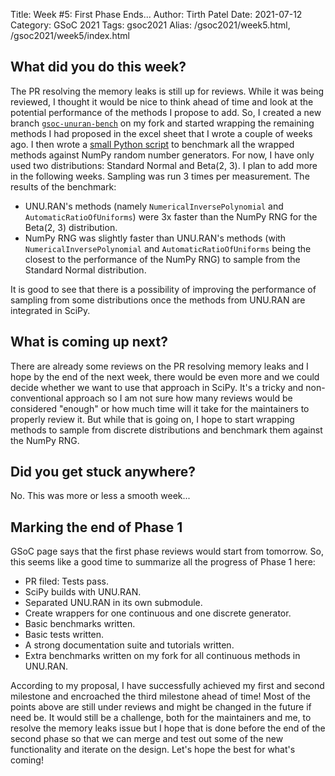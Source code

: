 Title: Week #5: First Phase Ends...
Author: Tirth Patel
Date: 2021-07-12
Category: GSoC 2021
Tags: gsoc2021
Alias: /gsoc2021/week5.html, /gsoc2021/week5/index.html

<h2>What did you do this week?</h2>

The PR resolving the memory leaks is still up for reviews. While it was being reviewed, I thought it would be nice to think ahead of time and look at the potential performance of the methods I propose to add. So, I created a new branch <a href="https://github.com/tirthasheshpatel/scipy/tree/gsoc-unuran-bench"><code>gsoc-unuran-bench</code></a> on my fork and started wrapping the remaining methods I had proposed in the excel sheet that I wrote a couple of weeks ago. I then wrote a <a href="https://github.com/tirthasheshpatel/scipy/blob/gsoc-unuran-bench/unuran_perf.py">small Python script</a> to benchmark all the wrapped methods against NumPy random number generators. For now, I have only used two distributions: Standard Normal and Beta(2, 3). I plan to add more in the following weeks. Sampling was run 3 times per measurement. The results of the benchmark:

<ul>
<li>UNU.RAN's methods (namely <code>NumericalInversePolynomial</code> and <code>AutomaticRatioOfUniforms</code>) were 3x faster than the NumPy RNG for the Beta(2, 3) distribution.</li>
<li>NumPy RNG was slightly faster than UNU.RAN's methods (with <code>NumericalInversePolynomial</code> and <code>AutomaticRatioOfUniforms</code> being the closest to the performance of the NumPy RNG) to sample from the Standard Normal distribution.</li>
</ul>

It is good to see that there is a possibility of improving the performance of sampling from some distributions once the methods from UNU.RAN are integrated in SciPy.

<h2>What is coming up next?</h2>

There are already some reviews on the PR resolving memory leaks and I hope by the end of the next week, there would be even more and we could decide whether we want to use that approach in SciPy. It's a tricky and non-conventional approach so I am not sure how many reviews would be considered "enough" or how much time will it take for the maintainers to properly review it. But while that is going on, I hope to start wrapping methods to sample from discrete distributions and benchmark them against the NumPy RNG.

<h2>Did you get stuck anywhere?</h2>

No. This was more or less a smooth week...

<h2>Marking the end of Phase 1</h2>

GSoC page says that the first phase reviews would start from tomorrow. So, this seems like a good time to summarize all the progress of Phase 1 here:

<ul>
<li>PR filed: Tests pass.</li>
<li>SciPy builds with UNU.RAN.</li>
<li>Separated UNU.RAN in its own submodule.</li>
<li>Create wrappers for one continuous and one discrete generator.</li>
<li>Basic benchmarks written.</li>
<li>Basic tests written.</li>
<li>A strong documentation suite and tutorials written.</li>
<li>Extra benchmarks written on my fork for all continuous methods in UNU.RAN.</li>
</ul>

According to my proposal, I have successfully achieved my first and second milestone and encroached the third milestone ahead of time! Most of the points above are still under reviews and might be changed in the future if need be. It would still be a challenge, both for the maintainers and me, to resolve the memory leaks issue but I hope that is done before the end of the second phase so that we can merge and test out some of the new functionality and iterate on the design. Let's hope the best for what's coming!
